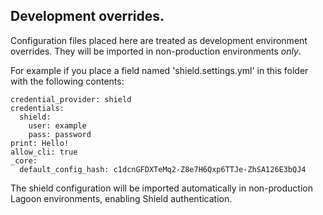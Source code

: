 ## Development overrides.

Configuration files placed here are treated as development environment overrides. They will be imported in non-production environments *only*.

For example if you place a field named 'shield.settings.yml' in this folder with the following contents:

```
credential_provider: shield
credentials:
  shield:
    user: example
    pass: password
print: Hello!
allow_cli: true
_core:
  default_config_hash: c1dcnGFDXTeMq2-Z8e7H6Qxp6TTJe-ZhSA126E3bQJ4
```

The shield configuration will be imported automatically in non-production Lagoon environments, enabling Shield authentication.
